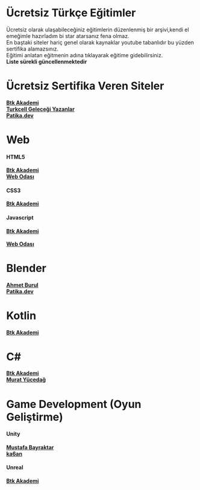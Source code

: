 # Ücretsiz Türkçe Eğitimler
Ücretsiz olarak ulaşabileceğiniz eğitimlerin düzenlenmiş bir arşivi,kendi el emeğimle hazırladım bi star atarsanız fena olmaz. <br>
En baştaki siteler hariç genel olarak kaynaklar youtube tabanlıdır bu yüzden sertifika alamazsınız. <br>
Eğitimi anlatan eğitmenin adına tıklayarak eğitime gidebilirsiniz. <br>
<b> Liste sürekli güncellenmektedir <b/>

# Ücretsiz Sertifika Veren Siteler
 <a href="https://www.btkakademi.gov.tr/portal"> Btk Akademi<a/>
 <br>
 <a href="https://gelecegiyazanlar.turkcell.com.tr/egitimler"> Turkcell Geleceği Yazanlar<a/>
  <br>
  <a href="https://academy.patika.dev/tr/paths"> Patika.dev<a/>
  <br>

 # Web
 #### HTML5 
   <a href="https://www.btkakademi.gov.tr/portal/course/html5-ile-web-gelistirme-13200"> Btk Akademi<a/>
   <br>
   <a href="https://www.youtube.com/playlist?list=PLkAqDZGjJrkB_a1vD4ZUIrY0IPp5LdD5S"> Web Odası<a/>
   <br>

  #### CSS3 
  <a href="https://www.btkakademi.gov.tr/portal/course/css-temelleri-20447"> Btk Akademi<a/>
   <br>
   
  #### Javascript
   <a href="https://www.btkakademi.gov.tr/portal/course/javascript-temelleri-25317"> Btk Akademi<a/>
   <br>   
   <a href="https://www.youtube.com/playlist?list=PLkAqDZGjJrkBZNhFC2o4T_5OA6v_WdnvL"> Web Odası<a/>
   <br> 
  
  # Blender
  <a href="https://www.youtube.com/playlist?list=PLkQYE3VrwEm3JUJcdAmD-0ndEpBoJBA4u"> Ahmet Burul<a/>
   <br>
    <a href="https://academy.patika.dev/tr/courses/temel-blender-egitimi"> Patika.dev<a/>
   <br>

   # Kotlin
   <a href="https://www.btkakademi.gov.tr/portal/course/kotlin-ile-android-mobil-uygulama-gelistirme-temel-seviye-10274"> Btk Akademi<a/>
   <br>
 
   # C#
   <a href="https://www.btkakademi.gov.tr/portal/course/c-7008"> Btk Akademi<a/>
   <br>
     <a href="https://www.youtube.com/playlist?list=PLKnjBHu2xXNPkeQtMOJczzEO6LK5OV35K"> Murat Yücedağ<a/>
   <br>
  
# Game Development (Oyun Geliştirme)
 #### Unity
<a href="https://www.youtube.com/playlist?list=PLLnJIFQamFAeIdo8GY1PLjjHXM8-Uv9Rc"> Mustafa Bayraktar<a/>
   <br>
<a href="https://www.youtube.com/playlist?list=PLAP1GY1YwkrdiEsjnp9xXe810eq-s8jPP"> ka6an<a/>
   <br>
   
  #### Unreal
 <a href="https://www.btkakademi.gov.tr/portal/course/unreal-engine-5-2-27382"> Btk Akademi<a/>
   <br>
